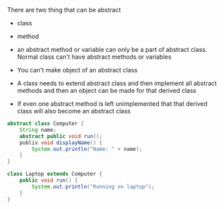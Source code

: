 There are two thing that can be abstract
* class
* method

* an abstract method or variable can only be a part of abstract class. Normal class can't have abstract methods or variables

* You can't make object of an abstract class
* A class needs to extend abstract class and then implement all abstract methods and then an object can be made for that derived class
* If even one abstract method is left unimplemented that that derived class will also become an abstract class

```java
abstract class Computer {
	String name;
	abstract public void run();
	publiv void displayName() {
		System.out.println("Name: " + name);
	}	
}

class Laptop extends Computer {
	public void run() {
		System.out.println("Running on laptop");
	}
}
```